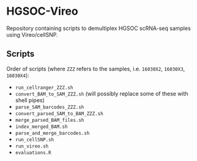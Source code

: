 # HGSOC-Vireo

Repository containing scripts to demultiplex HGSOC scRNA-seq samples using Vireo/cellSNP.


## Scripts

Order of scripts (where `ZZZ` refers to the samples, i.e. `16030X2`, `16030X3`, `16030X4`):

- `run_cellranger_ZZZ.sh`
- `convert_BAM_to_SAM_ZZZ.sh` (will possibly replace some of these with shell pipes)
- `parse_SAM_barcodes_ZZZ.sh`
- `convert_parsed_SAM_to_BAM_ZZZ.sh`
- `merge_parsed_BAM_files.sh`
- `index_merged_BAM.sh`
- `parse_and_merge_barcodes.sh`
- `run_cellSNP.sh`
- `run_vireo.sh`
- `evaluations.R`

